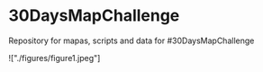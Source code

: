 # 30DaysMapChallenge
Repository for mapas, scripts and data for #30DaysMapChallenge

!["./figures/figure1.jpeg"]
